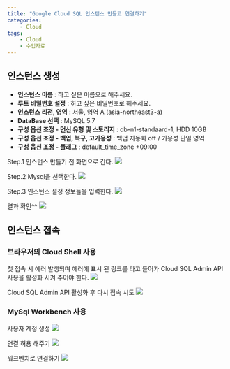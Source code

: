 ```yaml
---
title: "Google Cloud SQL 인스턴스 만들고 연결하기"
categories: 
    - Cloud
tags: 
    - Cloud
    - 수업자료
---
```


## 인스턴스 생성

* **인스턴스 이름** : 하고 싶은 이름으로 해주세요.
* **루트 비밀번호 설정** : 하고 싶은 비밀번호로 해주세요.
* **인스턴스 리전, 영역** : 서울, 영역 A (asia-northeast3-a)
* **DataBase 선택** : MySQL 5.7
* **구성 옵션 조정 - 먼신 유형 및 스토리지** : db-n1-standaard-1, HDD 10GB
* **구성 옵션 조정 - 백업, 복구, 고가용성** : 백업 자동화 off / 가용성 단일 영역
* **구성 옵션 조정 - 플래그** : default_time_zone +09:00    

Step.1 인스턴스 만들기 전 화면으로 간다.
![](https://storage.googleapis.com/cloud-based-web-application-development/chapter10/cloud-sql/step1.png)

Step.2 Mysql을 선택한다.
![](https://storage.googleapis.com/cloud-based-web-application-development/chapter10/cloud-sql/step2.png)

Step.3 인스턴스 설정 정보들을 입력한다.
![](https://storage.googleapis.com/cloud-based-web-application-development/chapter10/cloud-sql/step4.png)

결과 확인^^
![](https://storage.googleapis.com/cloud-based-web-application-development/chapter10/cloud-sql/result.png)

## 인스턴스 접속
### 브라우저의 Cloud Shell 사용
첫 접속 시 에러 발생되며 에러에 표시 된 링크를 타고 들어가 Cloud SQL Admin API 사용을 활성화 시켜 주어야 한다.
![](https://storage.googleapis.com/cloud-based-web-application-development/chapter10/cloud-sql/shell-error.png)

Cloud SQL Admin API 활성화 후 다시 접속 시도
![](https://storage.googleapis.com/cloud-based-web-application-development/chapter10/cloud-sql/connected.png)

### MySql Workbench 사용
사용자 계정 생성
![](https://storage.googleapis.com/cloud-based-web-application-development/chapter10/cloud-sql/user-setting.png)

연결 허용 해주기
![](https://storage.googleapis.com/cloud-based-web-application-development/chapter10/cloud-sql/connect-open.png)

워크벤치로 연결하기
![](https://storage.googleapis.com/cloud-based-web-application-development/chapter10/cloud-sql/connected2.png)